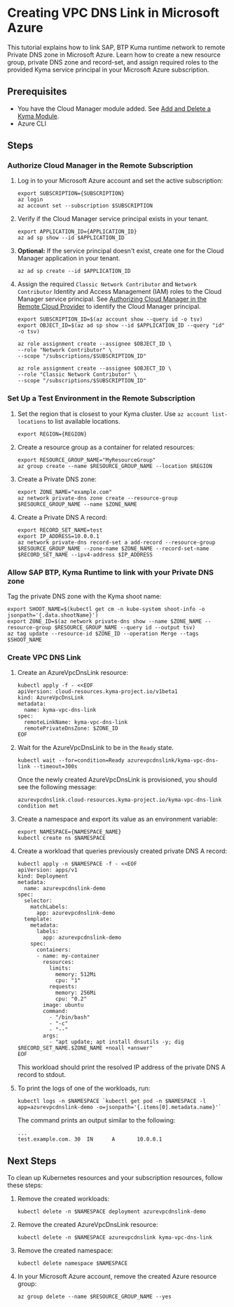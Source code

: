 # Creating VPC DNS Link in Microsoft Azure

This tutorial explains how to link SAP, BTP Kuma runtime network to remote Private DNS zone in Microsoft Azure. Learn how to create a new resource group, private DNS zone and record-set, and assign required roles to the provided Kyma service principal in your Microsoft Azure subscription.

## Prerequisites

* You have the Cloud Manager module added. See [Add and Delete a Kyma Module](https://help.sap.com/docs/btp/sap-business-technology-platform-internal/enable-and-disable-kyma-module?state=DRAFT&version=Internal#loio1b548e9ad4744b978b8b595288b0cb5c).
* Azure CLI

## Steps

### Authorize Cloud Manager in the Remote Subscription

1. Log in to your Microsoft Azure account and set the active subscription:

   ```shell
   export SUBSCRIPTION={SUBSCRIPTION}
   az login
   az account set --subscription $SUBSCRIPTION
   ```

2. Verify if the Cloud Manager service principal exists in your tenant.
   ```shell
   export APPLICATION_ID={APPLICATION_ID}
   az ad sp show --id $APPLICATION_ID
   ```
3. **Optional:** If the service principal doesn't exist, create one for the Cloud Manager application in your tenant.
   ```shell
   az ad sp create --id $APPLICATION_ID
   ```
4. Assign the required `Classic Network Contributor` and `Network Contributor` Identity and Access Management (IAM) roles to the Cloud Manager service principal. See [Authorizing Cloud Manager in the Remote Cloud Provider](../00-31-vpc-peering-authorization.md#microsoft-azure) to identify the Cloud Manager principal.
    ```shell
    export SUBSCRIPTION_ID=$(az account show --query id -o tsv)
    export OBJECT_ID=$(az ad sp show --id $APPLICATION_ID --query "id" -o tsv)
    
    az role assignment create --assignee $OBJECT_ID \
    --role "Network Contributor" \
    --scope "/subscriptions/$SUBSCRIPTION_ID"
   
    az role assignment create --assignee $OBJECT_ID \
    --role "Classic Network Contributor" \
    --scope "/subscriptions/$SUBSCRIPTION_ID"

### Set Up a Test Environment in the Remote Subscription

1. Set the region that is closest to your Kyma cluster. Use `az account list-locations` to list available locations.

   ```shell
   export REGION={REGION}
   ```

2. Create a resource group as a container for related resources:

   ```shell
   export RESOURCE_GROUP_NAME="MyResourceGroup"
   az group create --name $RESOURCE_GROUP_NAME --location $REGION
   ```

3. Create a Private DNS zone:

   ```shell
   export ZONE_NAME="example.com"
   az network private-dns zone create --resource-group $RESOURCE_GROUP_NAME --name $ZONE_NAME
   ```

4. Create a Private DNS A record:

   ```shell
   export RECORD_SET_NAME=test
   export IP_ADDRESS=10.0.0.1
   az network private-dns record-set a add-record --resource-group $RESOURCE_GROUP_NAME --zone-name $ZONE_NAME --record-set-name $RECORD_SET_NAME --ipv4-address $IP_ADDRESS
   ```

### Allow SAP BTP, Kyma Runtime to link with your Private DNS zone

Tag the private DNS zone with the Kyma shoot name:

   ```shell
   export SHOOT_NAME=$(kubectl get cm -n kube-system shoot-info -o jsonpath='{.data.shootName}') 
   export ZONE_ID=$(az network private-dns show --name $ZONE_NAME --resource-group $RESOURCE_GROUP_NAME --query id --output tsv)
   az tag update --resource-id $ZONE_ID --operation Merge --tags $SHOOT_NAME
   ```

### Create VPC DNS Link

1. Create an AzureVpcDnsLink resource:

   ```shell
   kubectl apply -f - <<EOF
   apiVersion: cloud-resources.kyma-project.io/v1beta1
   kind: AzureVpcDnsLink
   metadata:
     name: kyma-vpc-dns-link
   spec:
     remoteLinkName: kyma-vpc-dns-link
     remotePrivateDnsZone: $ZONE_ID
   EOF
   ```

2. Wait for the AzureVpcDnsLink to be in the `Ready` state.

   ```shell
   kubectl wait --for=condition=Ready azurevpcdnslink/kyma-vpc-dns-link --timeout=300s
   ```

   Once the newly created AzureVpcDnsLink is provisioned, you should see the following message:

   ```console
   azurevpcdnslink.cloud-resources.kyma-project.io/kyma-vpc-dns-link condition met
   ```

3. Create a namespace and export its value as an environment variable:

   ```shell
   export NAMESPACE={NAMESPACE_NAME}
   kubectl create ns $NAMESPACE
   ```

4. Create a workload that queries previously created private DNS A record:

   ```shell
   kubectl apply -n $NAMESPACE -f - <<EOF
   apiVersion: apps/v1
   kind: Deployment
   metadata:
     name: azurevpcdnslink-demo
   spec:
     selector:
       matchLabels:
         app: azurevpcdnslink-demo
     template:
       metadata:
         labels:
           app: azurevpcdnslink-demo
       spec:
         containers:
         - name: my-container
           resources:
             limits:
               memory: 512Mi
               cpu: "1"
             requests:
               memory: 256Mi
               cpu: "0.2"
           image: ubuntu
           command:
             - "/bin/bash"
             - "-c"
             - "--"
           args:
             - "apt update; apt install dnsutils -y; dig $RECORD_SET_NAME.$ZONE_NAME +noall +answer"
   EOF
   ```

   This workload should print the resolved IP address of the private DNS A record to stdout.

5. To print the logs of one of the workloads, run:

   ```shell
   kubectl logs -n $NAMESPACE `kubectl get pod -n $NAMESPACE -l app=azurevpcdnslink-demo -o=jsonpath='{.items[0].metadata.name}'`
   ```

   The command prints an output similar to the following:

   ```console
   ...
   test.example.com. 30  IN      A       10.0.0.1
   ```

## Next Steps

To clean up Kubernetes resources and your subscription resources, follow these steps:

1. Remove the created workloads:

   ```shell
   kubectl delete -n $NAMESPACE deployment azurevpcdnslink-demo
   ```

2. Remove the created AzureVpcDnsLink resource:

    ```shell
    kubectl delete -n $NAMESPACE azurevpcdnslink kyma-vpc-dns-link
    ```

3. Remove the created namespace:

    ```shell
    kubectl delete namespace $NAMESPACE
    ```

4. In your Microsoft Azure account, remove the created Azure resource group:

    ```shell
    az group delete --name $RESOURCE_GROUP_NAME --yes
    ```
